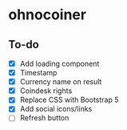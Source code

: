# ohnocoiner

## To-do

-   [x] Add loading component
-   [x] Timestamp
-   [x] Currency name on result
-   [x] Coindesk rights
-   [x] Replace CSS with Bootstrap 5
-   [x] Add social icons/links
-   [ ] Refresh button
